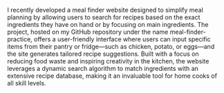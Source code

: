 I recently developed a meal finder website designed to simplify meal planning by allowing users to search for recipes based on the exact ingredients they have on hand or by focusing on main ingredients. The project, hosted on my GitHub repository under the name meal-finder-practice, offers a user-friendly interface where users can input specific items from their pantry or fridge—such as chicken, potato, or eggs—and the site generates tailored recipe suggestions. 
Built with a focus on reducing food waste and inspiring creativity in the kitchen, the website leverages a dynamic search algorithm to match ingredients with an extensive recipe database, making it an invaluable tool for home cooks of all skill levels.


